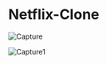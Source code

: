 # Netflix-Clone

![Capture](https://github.com/Dhruvpandey08/Netflix-Clone/assets/87525399/3d1998eb-09b8-4bf9-ad34-7b1d6ef39c17)


![Capture1](https://github.com/Dhruvpandey08/Netflix-Clone/assets/87525399/cf799fc3-61ad-4a21-b52d-5a6aeae6ef46)

